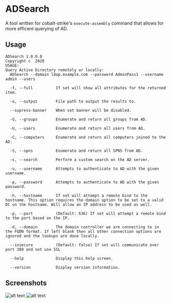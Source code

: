 # ADSearch
A tool written for cobalt-strike's `execute-assembly` command that allows for more efficent querying of AD.

## Usage
```
ADSearch 1.0.0.0
Copyright c  2020
USAGE:
Query Active Directory remotely or locally:
  ADSearch --domain ldap.example.com --password AdminPass1 --username admin --users

  -f, --full          If set will show all attributes for the returned item.

  -o, --output        File path to output the results to.

  --supress-banner    When set banner will be disabled.

  -G, --groups        Enumerate and return all groups from AD.

  -U, --users         Enumerate and return all users from AD.

  -C, --computers     Enumerate and return all computers joined to the AD.

  -S, --spns          Enumerate and return all SPNS from AD.

  -s, --search        Perform a custom search on the AD server.

  -u, --username      Attempts to authenticate to AD with the given username.

  -p, --password      Attempts to authenticate to AD with the given password.

  -h, --hostname      If set will attempt a remote bind to the hostname. This option requires the domain option to be set to a valid DC on the hostname. Will allow an IP address to be used as well.

  -p, --port          (Default: 636) If set will attempt a remote bind to the port based on the IP.

  -d, --domain        The domain controller we are connecting to in the FQDN format. If left blank then all other connection options are ignored and the lookups are done locally.

  --insecure          (Default: false) If set will communicate over port 389 and not use SSL

  --help              Display this help screen.

  --version           Display version information.
```

## Screenshots
![alt text](https://github.com/tomcarver16/ADSearch/blob/master/Images/all-groups.png "All Groups")
![alt text](https://github.com/tomcarver16/ADSearch/blob/master/Images/all-users.png "All Users")
